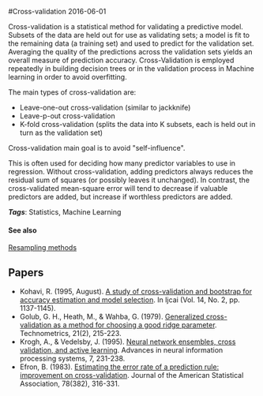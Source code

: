 
#Cross-validation
2016-06-01

Cross-validation is a statistical method for validating a predictive model. Subsets of the data are held out for use as validating sets; a model is fit to the remaining data (a training set) and used to predict for the validation set. Averaging the quality of the predictions across the validation sets yields an overall measure of prediction accuracy. Cross-Validation is employed repeatedly in building decision trees or in the validation process in Machine learning in order to avoid overfitting.

The main types of cross-validation are:
* Leave-one-out cross-validation (similar to jackknife)
* Leave-p-out cross-validation
* K-fold cross-validation (splits the data into K subsets, each is held out in turn as the validation set)

Cross-validation main goal is to avoid "self-influence".

This is often used for deciding how many predictor variables to use in regression. Without cross-validation, adding predictors always reduces the residual sum of squares (or possibly leaves it unchanged). In contrast, the cross-validated mean-square error will tend to decrease if valuable predictors are added, but increase if worthless predictors are added.

***Tags***: Statistics, Machine Learning

#### See also
[Resampling methods](/resampling_methods)
## Papers
* Kohavi, R. (1995, August). [A study of cross-validation and bootstrap for accuracy estimation and model selection](https://pdfs.semanticscholar.org/0be0/d781305750b37acb35fa187febd8db67bfcc.pdf). In Ijcai (Vol. 14, No. 2, pp. 1137-1145).
* Golub, G. H., Heath, M., & Wahba, G. (1979). [Generalized cross-validation as a method for choosing a good ridge parameter](http://www.atomki.hu/~efo/hornyak/Tikhonov_references/Technometrics_Golub_Heath_Wahba.pdf). Technometrics, 21(2), 215-223.
* Krogh, A., & Vedelsby, J. (1995). [Neural network ensembles, cross validation, and active learning](http://citeseerx.ist.psu.edu/viewdoc/download?doi=10.1.1.52.9672&rep=rep1&type=pdf). Advances in neural information processing systems, 7, 231-238.
* Efron, B. (1983). [Estimating the error rate of a prediction rule: improvement on cross-validation](http://www.cs.berkeley.edu/~jordan/sail/readings/archive/efron-improve_cv.pdf). Journal of the American Statistical Association, 78(382), 316-331.


